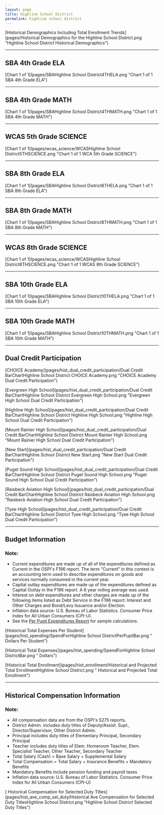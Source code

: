 ```yaml
---
layout: page
title: Highline School District
permalink: highline school district
---
```



[Historical Demographics Including Total Enrollment Trends](pages/Historical Demographics for the Highline School District.png "Highline School District Historical Demographics")

___

## SBA 4th Grade ELA

[Chart 1 of 1](pages/SBAHighline School District4THELA.png "Chart 1 of 1 SBA 4th Grade ELA")


___

## SBA 4th Grade MATH

[Chart 1 of 1](pages/SBAHighline School District4THMATH.png "Chart 1 of 1 SBA 4th Grade MATH")


___

## WCAS 5th Grade SCIENCE

[Chart 1 of 1](pages/wcas_science/WCASHighline School District5THSCIENCE.png "Chart 1 of 1 WCA 5th Grade SCIENCE")


___

## SBA 8th Grade ELA

[Chart 1 of 1](pages/SBAHighline School District8THELA.png "Chart 1 of 1 SBA 8th Grade ELA")


___

## SBA 8th Grade MATH

[Chart 1 of 1](pages/SBAHighline School District8THMATH.png "Chart 1 of 1 SBA 8th Grade MATH")


___

## WCAS 8th Grade SCIENCE

[Chart 1 of 1](pages/wcas_science/WCASHighline School District8THSCIENCE.png "Chart 1 of 1 WCAS 8th Grade SCIENCE")


___

## SBA 10th Grade ELA

[Chart 1 of 1](pages/SBAHighline School District10THELA.png "Chart 1 of 1 SBA 10th Grade ELA")


___

## SBA 10th Grade MATH

[Chart 1 of 1](pages/SBAHighline School District10THMATH.png "Chart 1 of 1 SBA 10th Grade MATH")


___

## Dual Credit Participation

[CHOICE Academy](pages/hist_dual_credit_participation/Dual Credit BarChartHighline School District CHOICE Academy.png "CHOICE Academy Dual Credit Participation")

[Evergreen High School](pages/hist_dual_credit_participation/Dual Credit BarChartHighline School District Evergreen High School.png "Evergreen High School Dual Credit Participation")

[Highline High School](pages/hist_dual_credit_participation/Dual Credit BarChartHighline School District Highline High School.png "Highline High School Dual Credit Participation")

[Mount Rainier High School](pages/hist_dual_credit_participation/Dual Credit BarChartHighline School District Mount Rainier High School.png "Mount Rainier High School Dual Credit Participation")

[New Start](pages/hist_dual_credit_participation/Dual Credit BarChartHighline School District New Start.png "New Start Dual Credit Participation")

[Puget Sound High School](pages/hist_dual_credit_participation/Dual Credit BarChartHighline School District Puget Sound High School.png "Puget Sound High School Dual Credit Participation")

[Raisbeck Aviation High School](pages/hist_dual_credit_participation/Dual Credit BarChartHighline School District Raisbeck Aviation High School.png "Raisbeck Aviation High School Dual Credit Participation")

[Tyee High School](pages/hist_dual_credit_participation/Dual Credit BarChartHighline School District Tyee High School.png "Tyee High School Dual Credit Participation")


___

## Budget Information
### Note:
- Current expenditures are made up of all of the expenditures defined as Current in the OSPI's F196 report. The term "Current" in this context is an accounting term used to describe expenditures on goods and services normally consumed in the current year.
- Capital outlay expenditures are made up of the expenditures defined as Capital Outlay in the F196 report. A 6 year rolling average was used.
- Interest on debt expenditures and other charges are made up of the following items listed as Debt Service in the F196 report: Interest and Other Charges and Bond/Levy Issuance and/or Election.
- Inflation data source: U.S. Bureau of Labor Statistics. Consumer Price Index for All Urban Consumers (CPI-U).
- See the [Per Pupil Expenditures Report](report_expenditures) for sample calculations.

[Historical Total Expenses Per Student](pages/hist_spending/SpendForHighline School DistrictPerPupilBar.png " Dollars Per Student")

[Historical Total Expenses](pages/hist_spending/SpendForHighline School DistrictBar.png " Dollars")

[Historical Total Enrollment](pages/hist_enrollment/Historical and Projected Total EnrollmentHighline School District.png " Historical and Projected Total Enrollment")


___

## Historical Compensation Information
### Note:
- All compensation data are from the OSPI's S275 reports.
- District Admin. includes duty titles of Deputy/Assist. Supt., Director/Supervisor, Other District Admin.
- Principal includes duty titles of Elementary Principal, Secondary Principal
- Teacher includes duty titles of Elem. Homeroom Teacher, Elem. Specialist Teacher, Other Teacher, Secondary Teacher
- Total Salary (Cash) = Base Salary + Supplemental Salary
- Total Compensation = Total Salary + Insurance Benefits + Mandatory Benefits
- Mandatory Benefits include pension funding and payroll taxes
- Inflation data source: U.S. Bureau of Labor Statistics. Consumer Price Index for All Urban Consumers (CPI-U)

[ Historical Compensation for Selected Duty Titles](pages/hist_ave_comp_sel_duty/Historical Ave Compensation for Selected Duty TitlesHighline School District.png "Highline School District Selected Duty Titles")

